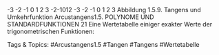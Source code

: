 -3 -2 -1 0 1 2 3
-2-1012
-3 -2 -1 0 1 2 3
Abbildung 1.5.9. Tangens und Umkehrfunktion Arcustangens1.5. POLYNOME UND STANDARDFUNKTIONEN 21
Eine Wertetabelle einiger exakter Werte der trigonometrischen Funktionen:

   Tags & Topics:
   #Arcustangens1.5
   #Tangen
   #Tangens
   #Wertetabelle